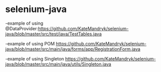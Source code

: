 # selenium-java

-example of using @DataProvider:https://github.com/KateMandryk/selenium-java/blob/master/src/test/java/TestTables.java

-example of using POM https://github.com/KateMandryk/selenium-java/blob/master/src/main/java/forms/app/RegistrationForm.java

-example of using Singleton https://github.com/KateMandryk/selenium-java/blob/master/src/main/java/utils/Singleton.java
